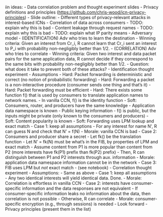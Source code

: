 iin ideas:
        - Data correlation problem and thought experiment slides
        - Privacy definitions and principles (https://github.com/chris-wood/icn-privacy-principles)
    - Slide outline:
        - Different types of privacy-relevant attacks in interest-based ICNs
            - Correlation of data across consumers
                - TODO: explain why this is bad
            - Content leakage through request names
                - TODO: explain why this is bad
                - TODO: explain what IP parity means
        - Adversary model
            - (IDENTIFICATION) Adv who tries to learn the destination
                - Winning criteria: Given an interest from Cr_i, R cannot learn that Cr_i sent an interest to P_i with probability non-negligibly better than 1/2.
            - (CORRELATION) Adv who tries to correlate
                - Winning criteria: Given two interest and data packet pairs for the same application data, R cannot decide if they correspond to the same bits with probability non-negligibly better than 1/2.
        - Question: what does it take to prevent both of these attacks?
        - Identification thought experiment
            - Assumptions
                - Hard: Packet forwarding is deterministic and correct (no notion of probabilistic forwarding)
                - Hard: Forwarding a packet is a non-interactive procedure (consumer sends one thing and that’s it)
                - Hard: Packet forwarding must be efficient
                - Hard: There exists some function f() that is used by consumers to translate application names to network names.
                    - In vanilla CCN, f() is the identity function
                - Soft: Consumers, router, and producers have the same knowledge
                    - Application data namespace is known
                    - Public keying information
                    - f() is public, but the inputs might be private (only known to the consumers and producers)
                - Soft: Content popularity is known
                - Soft: Forwarding uses LPM lookup and exact match
            - Case 1: keep all assumptions
                - For any interest for name N', R can guess N and check that N’ = f(N)
                - Morale: vanilla CCN is bad
            - Case 2: Consumers and producer share a secret
                - Let fk() be the translation function
                - Let N’ = fk(N) must be what’s in the FIB, by properties of LPM and exact match
                - Assume content from P1 is more popular than content from P2 (more interests have fk(P1) prefix than fk(P2) prefix)
                - Then, R can distinguish between P1 and P2 interests through aux. information
                - Morale: application data namespace information cannot be in the network
            - Case 3: FIB uses LPM but *not* exact match
                - (see notebook)
        - Correlation thought experiment
            - Assumptions:
                - Same as above
            - Case 1: keep all assumptions
                - Any two identical interests will yield identical data. Done.
                - Morale: Correlation is effortless in vanilla CCN
            - Case 2: interests have consumer-specific information and the data responses are not equivalent
                - If consumer-specific information leaks no information about the data, then correlation is not possible
                - Otherwise, R can correlate
                - Morale: consumer-specific encryption (e.g., through sessions) is needed
        - Look forward
            - Privacy principles (present them in the list)
